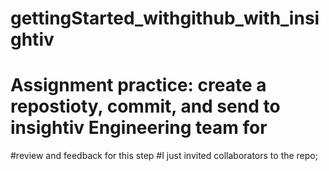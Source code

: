# gettingStarted_withgithub_with_insightiv
#  Assignment practice: create a repostioty, commit, and send to insightiv Engineering team for 
#review and feedback for this step
#I just invited collaborators to the repo; 

